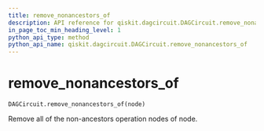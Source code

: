 ```yaml
---
title: remove_nonancestors_of
description: API reference for qiskit.dagcircuit.DAGCircuit.remove_nonancestors_of
in_page_toc_min_heading_level: 1
python_api_type: method
python_api_name: qiskit.dagcircuit.DAGCircuit.remove_nonancestors_of
---
```


# remove\_nonancestors\_of

<span id="qiskit.dagcircuit.DAGCircuit.remove_nonancestors_of" />

`DAGCircuit.remove_nonancestors_of(node)`

Remove all of the non-ancestors operation nodes of node.

